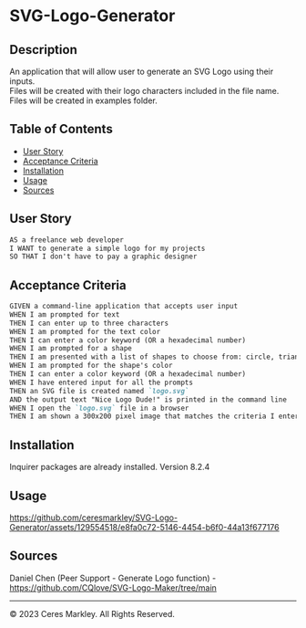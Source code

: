 # SVG-Logo-Generator
## Description 

An application that will allow user to generate an SVG Logo using their inputs.      
Files will be created with their logo characters included in the file name.     
Files will be created in examples folder.

## Table of Contents 

* [User Story](#user-story)
* [Acceptance Criteria](#acceptance-criteria)
* [Installation](#installation)
* [Usage](#usage)
* [Sources](#sources)

## User Story
```md
AS a freelance web developer
I WANT to generate a simple logo for my projects
SO THAT I don't have to pay a graphic designer
```

## Acceptance Criteria
```md
GIVEN a command-line application that accepts user input
WHEN I am prompted for text
THEN I can enter up to three characters
WHEN I am prompted for the text color
THEN I can enter a color keyword (OR a hexadecimal number)
WHEN I am prompted for a shape
THEN I am presented with a list of shapes to choose from: circle, triangle, and square
WHEN I am prompted for the shape's color
THEN I can enter a color keyword (OR a hexadecimal number)
WHEN I have entered input for all the prompts
THEN an SVG file is created named `logo.svg`
AND the output text "Nice Logo Dude!" is printed in the command line
WHEN I open the `logo.svg` file in a browser
THEN I am shown a 300x200 pixel image that matches the criteria I entered
```

## Installation
Inquirer packages are already installed. Version 8.2.4

## Usage 
https://github.com/ceresmarkley/SVG-Logo-Generator/assets/129554518/e8fa0c72-5146-4454-b6f0-44a13f677176



## Sources 
Daniel Chen (Peer Support - Generate Logo function) - https://github.com/CQlove/SVG-Logo-Maker/tree/main 

---

© 2023 Ceres Markley. All Rights Reserved.
